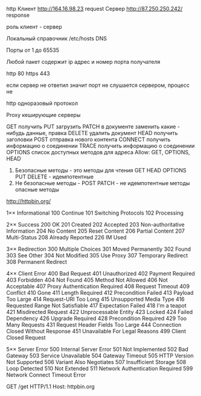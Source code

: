 http
Клиент http://164.16.98.23 request
Сервер http://87.250.250.242/ response

роль клиент - сервер

Локальный справочник /etc/hosts
DNS

Порты от 1 до 65535

Любой пакет содержит ip адрес и номер порта получателя

http 80
https 443

если сервер не ответил значит порт не слушается сервером, процесс не

http одноразовый протокол

Proxy кеширующие серверы

GET получить
PUT загрузить
PATCH в документе заменить какие - нибудь данные, правка
DELETE удалить документ
HEAD получить заголовки
POST отправка нового контента
CONNECT получить информацию о соединении
TRACE получить информацию о соединении
OPTIONS список доступных методов для адреса Allow: GET, OPTIONS, HEAD

1. Безопасные методы - это методы для чтения GET HEAD OPTIONS PUT DELETE - идемпотентные
2. Не безопасные методы - POST PATCH - не идемпотентные методы опасные методы

http://httpbin.org/

1×× Informational
100 Continue
101 Switching Protocols
102 Processing

2×× Success
200 OK
201 Created
202 Accepted
203 Non-authoritative Information
204 No Content
205 Reset Content
206 Partial Content
207 Multi-Status
208 Already Reported
226 IM Used

3×× Redirection
300 Multiple Choices
301 Moved Permanently
302 Found
303 See Other
304 Not Modified
305 Use Proxy
307 Temporary Redirect
308 Permanent Redirect

4×× Client Error
400 Bad Request
401 Unauthorized
402 Payment Required
403 Forbidden
404 Not Found
405 Method Not Allowed
406 Not Acceptable
407 Proxy Authentication Required
408 Request Timeout
409 Conflict
410 Gone
411 Length Required
412 Precondition Failed
413 Payload Too Large
414 Request-URI Too Long
415 Unsupported Media Type
416 Requested Range Not Satisfiable
417 Expectation Failed
418 I'm a teapot
421 Misdirected Request
422 Unprocessable Entity
423 Locked
424 Failed Dependency
426 Upgrade Required
428 Precondition Required
429 Too Many Requests
431 Request Header Fields Too Large
444 Connection Closed Without Response
451 Unavailable For Legal Reasons
499 Client Closed Request

5×× Server Error
500 Internal Server Error
501 Not Implemented
502 Bad Gateway
503 Service Unavailable
504 Gateway Timeout
505 HTTP Version Not Supported
506 Variant Also Negotiates
507 Insufficient Storage
508 Loop Detected
510 Not Extended
511 Network Authentication Required
599 Network Connect Timeout Error

GET /get HTTP/1.1
Host: httpbin.org



